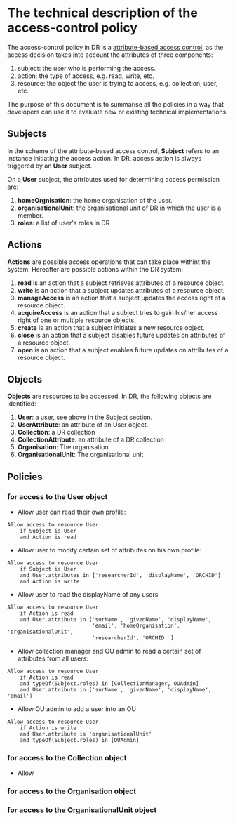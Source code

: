 # The technical description of the access-control policy

The access-control policy in DR is a [attribute-based access control](https://en.wikipedia.org/wiki/Attribute-based_access_control), as the access decision takes into account the attributes of three components:

1. subject: the user who is performing the access.
2. action: the type of access, e.g. read, write, etc.
3. resource: the object the user is trying to access, e.g. collection, user, etc.

The purpose of this document is to summarise all the policies in a way that developers can use it to evaluate new or existing technical implementations.

## Subjects

In the scheme of the attribute-based access control, __Subject__ refers to an instance initiating the access action.  In DR, access action is always triggered by an __User__ subject.

On a __User__ subject, the attributes used for determining access permission are:

1. __homeOrgnisation__: the home organisation of the user.
1. __organisationalUnit__: the organisational unit of DR in which the user is a member.
1. __roles__: a list of user's roles in DR

## Actions

__Actions__ are possible access operations that can take place withint the system.  Hereafter are possible actions within the DR system:

1. __read__ is an action that a subject retrieves attributes of a resource object.
1. __write__ is an action that a subject updates attributes of a resource object.
1. __manageAccess__ is an action that a subject updates the access right of a resource object.
1. __acquireAccess__ is an action that a subject tries to gain his/her access right of one or multiple resource objects.
1. __create__ is an action that a subject initiates a new resource object.
1. __close__ is an action that a subject disables future updates on attributes of a resource object. 
1. __open__ is an action that a subject enables future updates on attributes of a resource object.

## Objects

__Objects__ are resources to be accessed. In DR, the following objects are identified:

1. __User__: a user, see above in the Subject section.
1. __UserAttribute__: an attribute of an User object.
1. __Collection__: a DR collection
1. __CollectionAttribute__: an attribute of a DR collection
1. __Organisation__: The organisation
1. __OrganisationalUnit__: The organisational unit

## Policies

### for access to the User object

- Allow user can read their own profile:

```
Allow access to resource User
    if Subject is User
    and Action is read
```

- Allow user to modify certain set of attributes on his own profile:

```
Allow access to resource User
    if Subject is User
    and User.attributes in ['researcherId', 'displayName', 'ORCHID']
    and Action is write
```

- Allow user to read the displayName of any users

```
Allow access to resource User
    if Action is read
    and User.attribute in ['surName', 'givenName', 'displayName',
                           'email', 'homeOrganisation', 'organisationalUnit',
                           'researcherId', 'ORCHID' ]
```

- Allow collection manager and OU admin to read a certain set of attributes from all users:

```
Allow access to resource User
    if Action is read
    and typeOf(Subject.roles) in [CollectionManager, OUAdmin]
    and User.attribute in ['surName', 'givenName', 'displayName', 'email']
```

- Allow OU admin to add a user into an OU

```
Allow access to resource User
    if Action is write
    and User.attribute is 'organisationalUnit'
    and typeOf(Subject.roles) in [OUAdmin]
```

### for access to the Collection object

- Allow 

### for access to the Organisation object

### for access to the OrganisationalUnit object
